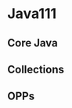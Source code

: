 # Java111

Core Java
--------------------------------------------
Collections
--------------------------------------------------
OPPs
---------------
